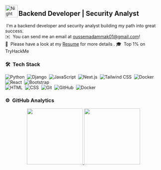 <img alt="Night Coding" src="./assets/Hand%20Wave.gif" width='40' align="left"/><h2>Backend Developer | Security Analyst</h2>

<!-- ## 👋 &nbsp;Hey there! I'm Aditya -->

&nbsp;I'm a backend developer and security analyst building my path into great success.\
✉️ &nbsp;You can send me an email at oussemadammak01@gmail.com!\
📄 &nbsp;Please have a look at my [Resume](https://www.github.com) for more details .
🎓 &nbsp;Top 1% on TryHackMe


### 🛠 &nbsp;Tech Stack

![Python](https://img.shields.io/badge/-Python-05122A?style=flat&logo=python)&nbsp;
![Django](https://img.shields.io/badge/-Django-05122A?style=flat&logo=django&logoColor=092E20)&nbsp;
![JavaScript](https://img.shields.io/badge/-JavaScript-05122A?style=flat&logo=javascript)&nbsp;
![Next.js](https://img.shields.io/badge/next.js-000000?style=for-the-badge&logo=nextdotjs&logoColor=white)&nbsp;
![Tailwind CSS](https://img.shields.io/badge/Tailwind_CSS-grey?style=for-the-badge&logo=tailwind-css&logoColor=38B2AC)&nbsp;
![Docker](https://img.shields.io/badge/docker-257bd6?style=for-the-badge&logo=docker&logoColor=white)&nbsp;
![React](https://img.shields.io/badge/-React-05122A?style=flat&logo=react)&nbsp;
![Bootstrap](https://img.shields.io/badge/-Bootstrap-05122A?style=flat&logo=bootstrap&logoColor=563D7C)\
![HTML](https://img.shields.io/badge/-HTML-05122A?style=flat&logo=HTML5)&nbsp;
![CSS](https://img.shields.io/badge/-CSS-05122A?style=flat&logo=CSS3&logoColor=1572B6)&nbsp;
![Git](https://img.shields.io/badge/-Git-05122A?style=flat&logo=git)&nbsp;
![GitHub](https://img.shields.io/badge/-GitHub-05122A?style=flat&logo=github)&nbsp;
![Docker](https://img.shields.io/badge/docker-257bd6?style=for-the-badge&logo=docker&logoColor=white)&nbsp;

### ⚙️ &nbsp;GitHub Analytics

<p align="center">
<a href="https://github.com/AVS1508">
  <img height="180em" src="https://github-readme-stats-eight-theta.vercel.app/api?username=OussemaDammak&show_icons=true&theme=algolia&include_all_commits=true&count_private=true"/>
  <img height="180em" src="https://github-readme-stats-eight-theta.vercel.app/api/top-langs/?username=OussemaDammak&layout=compact&langs_count=8&theme=algolia"/>
</a>
</p>
